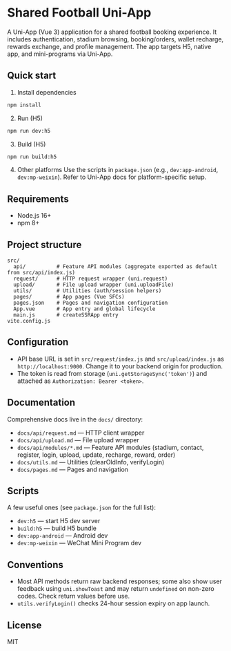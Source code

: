 # Shared Football Uni-App

A Uni-App (Vue 3) application for a shared football booking experience. It includes authentication, stadium browsing, booking/orders, wallet recharge, rewards exchange, and profile management. The app targets H5, native app, and mini-programs via Uni-App.

## Quick start

1) Install dependencies
```bash
npm install
```

2) Run (H5)
```bash
npm run dev:h5
```

3) Build (H5)
```bash
npm run build:h5
```

4) Other platforms
Use the scripts in `package.json` (e.g., `dev:app-android`, `dev:mp-weixin`). Refer to Uni-App docs for platform-specific setup.

## Requirements
- Node.js 16+
- npm 8+

## Project structure
```
src/
  api/          # Feature API modules (aggregate exported as default from src/api/index.js)
  request/      # HTTP request wrapper (uni.request)
  upload/       # File upload wrapper (uni.uploadFile)
  utils/        # Utilities (auth/session helpers)
  pages/        # App pages (Vue SFCs)
  pages.json    # Pages and navigation configuration
  App.vue       # App entry and global lifecycle
  main.js       # createSSRApp entry
vite.config.js
```

## Configuration
- API base URL is set in `src/request/index.js` and `src/upload/index.js` as `http://localhost:9000`. Change it to your backend origin for production.
- The token is read from storage (`uni.getStorageSync('token')`) and attached as `Authorization: Bearer <token>`.

## Documentation
Comprehensive docs live in the `docs/` directory:
- `docs/api/request.md` — HTTP client wrapper
- `docs/api/upload.md` — File upload wrapper
- `docs/api/modules/*.md` — Feature API modules (stadium, contact, register, login, upload, update, recharge, reward, order)
- `docs/utils.md` — Utilities (clearOldInfo, verifyLogin)
- `docs/pages.md` — Pages and navigation

## Scripts
A few useful ones (see `package.json` for the full list):
- `dev:h5` — start H5 dev server
- `build:h5` — build H5 bundle
- `dev:app-android` — Android dev
- `dev:mp-weixin` — WeChat Mini Program dev

## Conventions
- Most API methods return raw backend responses; some also show user feedback using `uni.showToast` and may return `undefined` on non-zero codes. Check return values before use.
- `utils.verifyLogin()` checks 24-hour session expiry on app launch.

## License
MIT